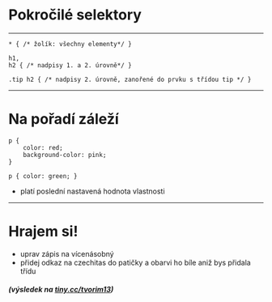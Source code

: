<!-- .slide: data-state="c-slide-inter" -->

# Pokročilé selektory

---

<pre class="c-text-md fragment" contenteditable data-fragment-index="10"><code class="stretch lang-css" data-noescape><span class="fragment">* { /* žolík: všechny elementy*/ }</span>
<span class="fragment">
h1,
h2 { /* nadpisy 1. a 2. úrovně*/ }</span>

<span class="fragment">.tip h2 { /* nadpisy 2. úrovně, zanořené do prvku s třídou tip */ }</span>
</code></pre>

---

# Na pořadí záleží

<pre class="c-text-md fragment" contenteditable data-fragment-index="10"><code class="stretch lang-css" data-noescape><span class="fragment">p {
	color: red;
	background-color: pink;
}</span>

<span class="fragment">p { color: green; }</span></code></pre>


>>>
* platí poslední nastavená hodnota vlastnosti

---

<!-- .slide: data-state="c-slide-task" -->

# Hrajem si!

* uprav zápis na vícenásobný
* přidej odkaz na czechitas do patičky a obarvi ho bíle aniž bys přidala třídu 

##### (výsledek na [tiny.cc/tvorim13](http://tiny.cc/tvorim13))
<!-- .element: class="c-text-xs c-text-right" -->
